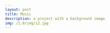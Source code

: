 ```yaml
---
layout: post
title: Music
description: a project with a background image
img: /2.0/img/12.jpg
---
```

